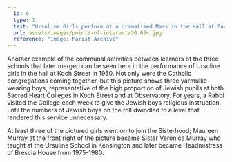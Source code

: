```yaml
---
  id: 6
  type: 1
  text: "Ursuline Girls perform at a dramatised Mass in the Hall at Sacred Heart College, Koch Street in 1950. "
  url: assets/images/points-of-interest/30.03c.jpg
  reference: "Image: Marist Archive"
---
```

Another example of the communal activities between learners of the three schools that later merged can be seen here in the performance of Ursuline girls in the hall at Koch Street in 1950. Not only were the Catholic congregations coming together, but this picture shows three yarmulke-wearing boys, representative of the high proportion of Jewish pupils at both Sacred Heart Colleges in Koch Street and at Observatory. For years, a Rabbi visited the College each week to give the Jewish boys religious instruction, until the numbers of Jewish boys on the roll dwindled to a level that rendered this service unnecessary. 

At least three of the pictured girls went on to join the Sisterhood; Maureen Murray at the front right of the picture became Sister Veronica Murray who taught at the Ursuline School in Kensington and later became Headmistress of Brescia House from 1975-1980. 

        